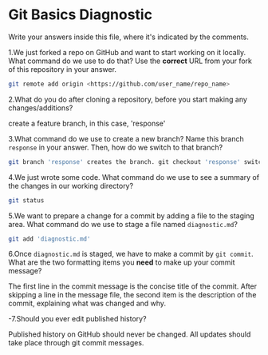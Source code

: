 # Git Basics Diagnostic

Write your answers inside this file, where it's indicated by the comments.

1.We just forked a repo on GitHub and want to start working on it locally.
What command do we use to do that? Use the **correct** URL from your fork of
this repository in your answer.

```sh
git remote add origin <https://github.com/user_name/repo_name>
```

2.What do you do after cloning a repository, before you start making any
changes/additions?

create a feature branch, in this case, 'response'

3.What command do we use to create a new branch? Name this branch `response`
    in your answer. Then, how do we switch to that branch?

```sh
git branch 'response' creates the branch. git checkout 'response' switches to the branch. This can be done in one command with git checkout -b 'response'
```

4.We just wrote some code. What command do we use to see a summary of the
    changes in our working directory?

```sh
git status
```

5.We want to prepare a change for a commit by adding a file to the staging
    area. What command do we use to stage a file named `diagnostic.md`?

```sh
git add 'diagnostic.md'
```

6.Once `diagnostic.md` is staged, we have to make a commit by `git commit`.
What are the two formatting items you **need** to make up your commit message?

The first line in the commit message is the concise title of the commit.
After skipping a line in the message file, the second item is the description
of the commit, explaining what was changed and why.

-7.Should you ever edit published history?

 Published history on GitHub should never be changed. All updates should take
 place through git commit messages.
